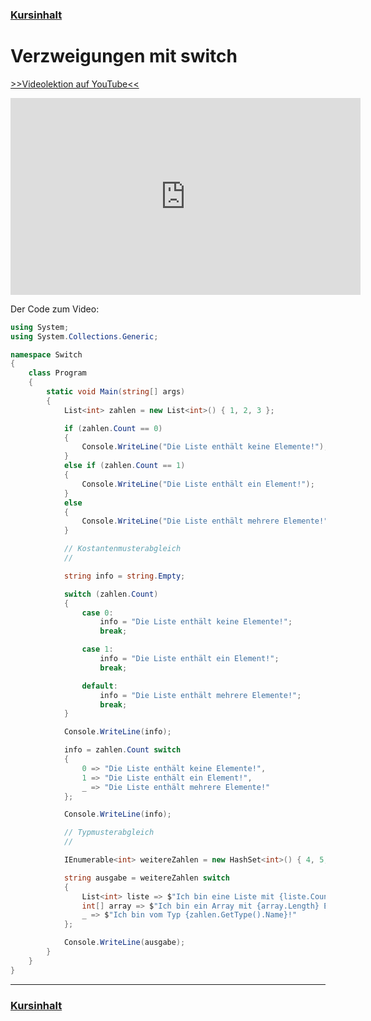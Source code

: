 ### [Kursinhalt](../README.md)

Verzweigungen mit switch
========================

[>>Videolektion auf YouTube<<](https://youtu.be/Vdijo9Haamk)

<iframe width="560" height="315" src="https://www.youtube.com/embed/Vdijo9Haamk" frameborder="0" allow="accelerometer; autoplay; clipboard-write; encrypted-media; gyroscope; picture-in-picture" allowfullscreen></iframe>

Der Code zum Video:

```cs
using System;
using System.Collections.Generic;

namespace Switch
{
    class Program
    {
        static void Main(string[] args)
        {
            List<int> zahlen = new List<int>() { 1, 2, 3 };

            if (zahlen.Count == 0)
            {
                Console.WriteLine("Die Liste enthält keine Elemente!");
            }
            else if (zahlen.Count == 1)
            {
                Console.WriteLine("Die Liste enthält ein Element!");
            }
            else
            {
                Console.WriteLine("Die Liste enthält mehrere Elemente!");
            }

            // Kostantenmusterabgleich
            //

            string info = string.Empty;

            switch (zahlen.Count)
            {
                case 0:
                    info = "Die Liste enthält keine Elemente!";
                    break;

                case 1:
                    info = "Die Liste enthält ein Element!";
                    break;

                default:
                    info = "Die Liste enthält mehrere Elemente!";
                    break;
            }

            Console.WriteLine(info);

            info = zahlen.Count switch
            {
                0 => "Die Liste enthält keine Elemente!",
                1 => "Die Liste enthält ein Element!",
                _ => "Die Liste enthält mehrere Elemente!"
            };

            Console.WriteLine(info);

            // Typmusterabgleich
            //

            IEnumerable<int> weitereZahlen = new HashSet<int>() { 4, 5, 6 };

            string ausgabe = weitereZahlen switch
            {
                List<int> liste => $"Ich bin eine Liste mit {liste.Count} Elementen!",
                int[] array => $"Ich bin ein Array mit {array.Length} Elementen!",
                _ => $"Ich bin vom Typ {zahlen.GetType().Name}!"
            };

            Console.WriteLine(ausgabe);
        }
    }
}
```

---
### [Kursinhalt](../README.md)